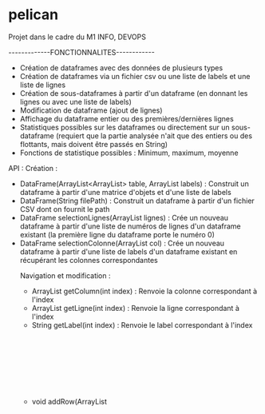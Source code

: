 # pelican
Projet dans le cadre du M1 INFO, DEVOPS

-------------FONCTIONNALITES------------

- Création de dataframes avec des données de plusieurs types
- Création de dataframes via un fichier csv ou une liste de labels et une liste de lignes
- Création de sous-dataframes à partir d'un dataframe (en donnant les lignes ou avec une liste de labels)
- Modification de dataframe (ajout de lignes)
- Affichage du dataframe entier ou des premières/dernières lignes
- Statistiques possibles sur les dataframes ou directement sur un sous-dataframe (requiert que la partie analysée n'ait que des entiers ou des flottants, mais doivent être passés en String)
- Fonctions de statistique possibles : Minimum, maximum, moyenne

API : 
Création : 
- DataFrame(ArrayList<ArrayList<Object>> table, ArrayList<String> labels) : Construit un dataframe à partir d'une matrice d'objets et d'une liste de labels
- DataFrame(String filePath) : Construit un dataframe à partir d'un fichier CSV dont on fournit le path
- DataFrame selectionLignes(ArrayList<Integer> lignes) : Crée un nouveau dataframe à partir d'une liste de numéros de lignes d'un dataframe existant (la première ligne du dataframe porte le numéro 0)
- DataFrame selectionColonne(ArrayList<String> col) : Crée un nouveau dataframe à partir d'une liste de labels d'un dataframe existant en récupérant les colonnes correspondantes

Navigation et modification : 
- ArrayList<Object> getColumn(int index) : Renvoie la colonne correspondant à l'index
- ArrayList<Object> getLigne(int index) : Renvoie la ligne correspondant à l'index
- String getLabel(int index) : Renvoie le label correspondant à l'index
- void addRow(ArrayList<Object> values) : Ajoute une ligne à la fin du dataframe à partir d'une liste d'objets

Affichage : 
- void afficherAll() : Affiche le dataframe
- void afficherPremiereLigne(int ligne) : Affiche (ligne) premières lignes du dataframe
- void afficherDerniereLigne(int ligne) : Affiche (ligne) dernières lignes du dataframe

Statistiques : 
- double maxValue(ArrayList<String> colonne) : Récupère la valeur maximale d'un dataframe (si colonne non nulle, travaille uniquement sur les colonnes fournies)
- double minValue(ArrayList<String> colonne) : Récupère la valeur minimale d'un dataframe (si colonne non nulle, travaille uniquement sur les colonnes fournies)
- double moyenValue(ArrayList<String> colonne) : Calcule la valeur moyenne d'un dataframe (si colonne non nulle, travaille uniquement sur les colonnes fournies)

-------------CHOIX D'OUTILS-------------

-------------WORKFLOW-------------------

-------------FEEDBACK-------------------
